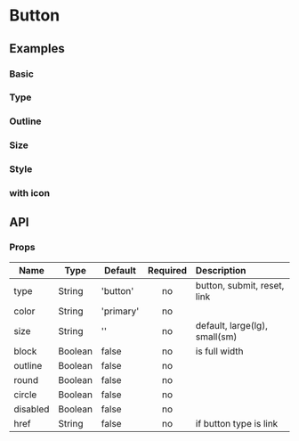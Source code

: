 # Button

## Examples
### Basic
<code-pen hash='wEBBzQ' :height="350"></code-pen>

### Type
<code-pen hash='mGyyRx' :height="150"></code-pen>

### Outline
<code-pen hash='jvEPVM' :height="350"></code-pen>

### Size
<code-pen hash='NLPPpJ'></code-pen>

### Style
<code-pen hash='VGYvMa' :height="350"></code-pen>

### with icon
<code-pen hash='xabRbp' :height="150"></code-pen>

## API
### Props
| Name | Type | Default | Required | Description |
| ------ | ----------- | ------ |:-----:|:-------------|
| type   | String | 'button' | no | button, submit, reset, link |
| color   | String | 'primary' | no |  |
| size   | String | '' | no | default, large(lg), small(sm) |
| block   | Boolean | false | no | is full width |
| outline   | Boolean | false | no | |
| round   | Boolean | false | no | |
| circle   | Boolean | false | no | |
| disabled   | Boolean | false | no | |
| href   | String | false | no | if button type is link |
